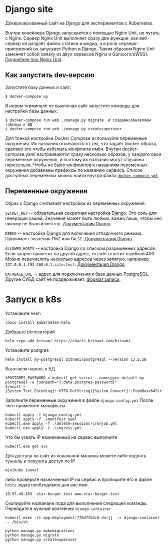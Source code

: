 # Django site

Докеризированный сайт на Django для экспериментов с Kubernetes.

Внутри конейнера Django запускается с помощью Nginx Unit, не путать с Nginx. Сервер Nginx Unit выполняет сразу две функции: как веб-сервер он раздаёт файлы статики и медиа, а в роли сервера-приложений он запускает Python и Django. Таким образом Nginx Unit заменяет собой связку из двух сервисов Nginx и Gunicorn/uWSGI. [Подробнее про Nginx Unit](https://unit.nginx.org/).

## Как запустить dev-версию

Запустите базу данных и сайт:

```shell-session
$ docker-compose up
```

В новом терминале не выключая сайт запустите команды для настройки базы данных:

```shell-session
$ docker-compose run web ./manage.py migrate  # создаём/обновляем таблицы в БД
$ docker-compose run web ./manage.py createsuperuser
```

Для тонкой настройки Docker Compose используйте переменные окружения. Их названия отличаются от тех, что задаёт docker-образа, сделано это чтобы избежать конфликта имён. Внутри docker-compose.yaml настраиваются сразу несколько образов, у каждого свои переменные окружения, и поэтому их названия могут случайно пересечься. Чтобы не было конфликтов к названиям переменных окружения добавлены префиксы по названию сервиса. Список доступных переменных можно найти внутри файла [`docker-compose.yml`](./docker-compose.yml).

## Переменные окружения

Образ с Django считывает настройки из переменных окружения:

`SECRET_KEY` -- обязательная секретная настройка Django. Это соль для генерации хэшей. Значение может быть любым, важно лишь, чтобы оно никому не было известно. [Документация Django](https://docs.djangoproject.com/en/3.2/ref/settings/#secret-key).

`DEBUG` -- настройка Django для включения отладочного режима. Принимает значения `TRUE` или `FALSE`. [Документация Django](https://docs.djangoproject.com/en/3.2/ref/settings/#std:setting-DEBUG).

`ALLOWED_HOSTS` -- настройка Django со списком разрешённых адресов. Если запрос прилетит на другой адрес, то сайт ответит ошибкой 400. Можно перечислить несколько адресов через запятую, например `127.0.0.1,192.168.0.1,site.test`. [Документация Django](https://docs.djangoproject.com/en/3.2/ref/settings/#allowed-hosts).

`DATABASE_URL` -- адрес для подключения к базе данных PostgreSQL. Другие СУБД сайт не поддерживает. [Формат записи](https://github.com/jacobian/dj-database-url#url-schema).


# Запуск в k8s

Установите helm
```commandline
choco install kubernetes-helm
```
Добавьте репозиторий
```commandline
helm repo add bitnami https://charts.bitnami.com/bitnami
```
Установите postgres
```commandline
helm install my-postgresql bitnami/postgresql --version 13.2.28
```
Выясняем пароль к БД
```commandline
$POSTGRES_PASSWORD = kubectl get secret --namespace default my-postgresql -o jsonpath="{.data.postgres-password}" 
$result = [System.Text.Encoding]::UTF8.GetString([System.Convert]::FromBase64String($POSTGRES_PASSWORD))
```

Заполните переменные окружения в файле `django-config.yml`
После чего примените манифесты
```commandline
kubectl apply -f django-config.yml
kubectl apply -f .\manifest.yaml
kubectl.exe apply -f .\delete-sessions-cronjob.yml
kubectl.exe apply -f .\ingress.yml 
```
Что бы узнать IP  назначенный на сервис выполните
```commandline
kubectl.exe get svc
```

Для доступа на сайт из локальной машины можете либо поднять туннель и получить доступ по IP

```commandline
minikube tunnel
```
либо проверьте назначенный IP на сервис и пропишите его в файле `hosts` задав необходимое для вас имя.
```commandline
10.97.40.183  star-burger.test www.star-burger.test
```

Скопируйте названаие пода для выполнения следющей команды.
Перейдите в нужный контейнер `django-container`
```commandline
kubectl exec -it app-deployment-7f6d7fb5c8-dsrjj  -c django-container -- /bin/sh

python manage.py makemigrations
python manage.py migrate
python manage.py createsuperuser
```
